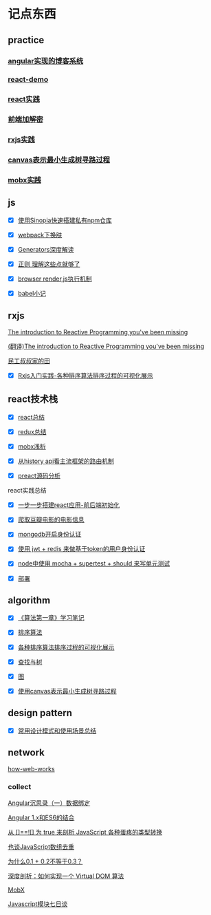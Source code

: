 # 记点东西

 ## practice

 ### [angular实现的博客系统](https://github.com/xiyuyizhi/myBlog)

 ### [react-demo](https://xiyuyizhi.github.io/react-demo/)

 ### [react实践](http://xiyuyizhi.xyz:8080)

 ### [前端加解密](https://github.com/xiyuyizhi/encrypt)

 ### [rxjs实践](https://xiyuyizhi.github.io/rxjs-sort-visualization/)

 ### [canvas表示最小生成树寻路过程](https://xiyuyizhi.github.io/canvas_edge_weighted_graph/)
 
 ### [mobx实践](https://xiyuyizhi.github.io/react-mobx-gitrepos-search/)
 
 ## js

 - [x] [使用Sinopia快速搭建私有npm仓库](./js/privateRes.md)

 - [x] [webpack下换肤](./js/theme.md)

 - [x] [Generators深度解读](https://github.com/xiyuyizhi/notes/issues/3)

 - [x] [正则 理解这些点就够了](https://github.com/xiyuyizhi/notes/issues/5)

 - [x] [browser render,js执行机制](https://github.com/xiyuyizhi/notes/issues/8)

 - [x] [babel小记](https://github.com/xiyuyizhi/notes/issues/10)

 ## rxjs

 [The introduction to Reactive Programming you've been missing](https://gist.github.com/staltz/868e7e9bc2a7b8c1f754)

 [(翻译)The introduction to Reactive Programming you've been missing](https://github.com/hehonghui/android-tech-frontier/tree/master/androidweekly/%E9%82%A3%E4%BA%9B%E5%B9%B4%E6%88%91%E4%BB%AC%E9%94%99%E8%BF%87%E7%9A%84%E5%93%8D%E5%BA%94%E5%BC%8F%E7%BC%96%E7%A8%8B)

 [民工叔叔家的田](https://zhuanlan.zhihu.com/xufei)

 - [x] [Rxjs入门实践-各种排序算法排序过程的可视化展示](https://github.com/xiyuyizhi/notes/issues/1)


 ## react技术栈

- [x] [react总结](./react/react.md)

- [x] [redux总结](./react/redux.md)

- [x] [mobx浅析](https://github.com/xiyuyizhi/notes/issues/4) 

- [x] [从history api看主流框架的路由机制](https://github.com/xiyuyizhi/notes/issues/9)

- [x] [preact源码分析](https://github.com/xiyuyizhi/notes/issues/11)

react实践总结

- [x] [一步一步搭建react应用-前后端初始化](https://github.com/xiyuyizhi/movies/blob/master/dayByday/day1.md)

- [x] [爬取豆瓣电影的电影信息](https://github.com/xiyuyizhi/movies/blob/master/dayByday/day2.md)

- [x] [mongodb开启身份认证](https://github.com/xiyuyizhi/movies/blob/master/dayByday/day3.md)

- [x] [使用 jwt + redis 来做基于token的用户身份认证](https://github.com/xiyuyizhi/movies/blob/master/dayByday/day4.md)

- [x] [node中使用 mocha + supertest + should 来写单元测试](https://github.com/xiyuyizhi/movies/blob/master/dayByday/day5.md)

- [x] [部署](https://github.com/xiyuyizhi/movies/blob/master/dayByday/day6.md)



 ## algorithm

- [x] [《算法第一章》学习笔记](./data_structure/algo1/algorithms1.md)

- [x] [排序算法](./data_structure/algo2/algorithms2.md)   

- [x] [各种排序算法排序过程的可视化展示](https://github.com/xiyuyizhi/notes/issues/1)

- [x] [查找与树](./data_structure/algo3/algorithms3.md)

- [x] [图](./data_structure/algo4/algo4.md)

- [x] [使用canvas表示最小生成树寻路过程](https://github.com/xiyuyizhi/notes/issues/2)

 ## design pattern

 - [x] [常用设计模式和使用场景总结](./design_pattern/design-pattern.md)

 ## network

 [how-web-works](https://github.com/vasanthk/how-web-works)

 ### collect

 [Angular沉思录（一）数据绑定](https://github.com/xufei/blog/issues/10)

 [Angular 1.x和ES6的结合](https://github.com/xufei/blog/issues/29)

 [从 []==![] 为 true 来剖析 JavaScript 各种蛋疼的类型转换](https://github.com/jawil/blog/issues/1)

 [也谈JavaScript数组去重](https://www.toobug.net/article/array_unique_in_javascript.html)

 [为什么0.1 + 0.2不等于0.3？](https://fed.renren.com/2017/05/13/float-number/)

 [深度剖析：如何实现一个 Virtual DOM 算法](https://github.com/livoras/blog/issues/13)

 [MobX](https://github.com/sorrycc/blog/issues/2)

 [Javascript模块七日谈](http://huangxuan.me/2015/07/09/js-module-7day/)


